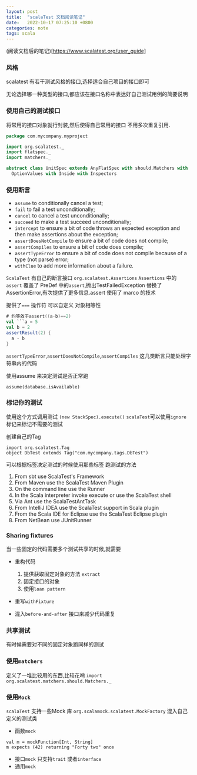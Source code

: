 ```yaml
---
layout: post
title:  "scalaTest 文档阅读笔记"
date:   2022-10-17 07:25:10 +0800
categories: note
tags: scala
---
```


(阅读文档后的笔记)[https://www.scalatest.org/user_guide]
### 风格
scalatest 有若干测试风格的接口,选择适合自己项目的接口即可

无论选择哪一种类型的接口,都应该在接口名称中表达好自己测试用例的简要说明

### 使用自己的测试接口
将常用的接口对象就行封装,然后使得自己常用的接口 不用多次重复引用.
```scala
package com.mycompany.myproject

import org.scalatest._
import flatspec._
import matchers._

abstract class UnitSpec extends AnyFlatSpec with should.Matchers with
  OptionValues with Inside with Inspectors
```
### 使用断言


- `assume` to conditionally cancel a test;
- `fail` to fail a test unconditionally;
- `cancel` to cancel a test unconditionally;
- `succeed` to make a test succeed unconditionally;
- `intercept` to ensure a bit of code throws an expected exception and then make assertions about the exception;
- `assertDoesNotCompile` to ensure a bit of code does not compile;
- `assertCompiles` to ensure a bit of code does compile;
- `assertTypeError` to ensure a bit of code does not compile because of a type (not parse) error;
- `withClue` to add more information about a failure.

`ScalaTest` 有自己的断言接口 `org.scalatest.Assertions`
`Assertions` 中的`assert` 覆盖了 PreDef 中的`assert`,抛出TestFailedException 替换了AssertionError,有次提供了更多信息.assert 使用了 marco 的技术

提供了`===` 操作符 可以自定义 对象相等性

```scala
# 约等效于assert((a-b)==2)
val ```a = 5
val b = 2
assertResult(2) {
  a - b
}
```
`assertTypeError`,`assertDoesNotCompile`,`assertCompiles` 这几类断言只能处理字符串内的代码

使用assume 来决定测试是否正常跑

`assume(database.isAvailable)`

### 标记你的测试
使用这个方式调用测试
`(new StackSpec).execute()`
`scalaTest`可以使用`ignore` 标记来标记不需要的测试

创建自己的Tag 
```
import org.scalatest.Tag
object DbTest extends Tag("com.mycompany.tags.DbTest")
```

可以根据标签决定测试的时候使用那些标签
跑测试的方法

1. From sbt	use ScalaTest's Framework
2. From Maven use the ScalaTest Maven Plugin
3. On the command line	use the Runner
4. In the Scala interpreter	invoke execute or use the ScalaTest shell
5. Via Ant	use the ScalaTestAntTask
6. From IntelliJ IDEA use the ScalaTest support in Scala plugin
7. From the Scala IDE for Eclipse	use the ScalaTest Eclipse plugin
8. From NetBean use JUnitRunner

### Sharing fixtures
当一些固定的代码需要多个测试共享的时候,就需要
- 重构代码
  1. 提供获取固定对象的方法 `extract`
  2. 固定接口的对象
  3. 使用`loan pattern`
- 重写`withFixture` 
   
- 混入`before-and-after` 接口来减少代码重复

### 共享测试
有时候需要对不同的固定对象跑同样的测试

### 使用`matchers`
定义了一堆比较用的东西,比较花哨
`import org.scalatest.matchers.should.Matchers._`

### 使用`Mock`
`scalaTest` 支持一些Mock 库
`org.scalamock.scalatest.MockFactory` 混入自己定义的测试类
- 函数`mock`
```
val m = mockFunction[Int, String]
m expects (42) returning "Forty two" once
```
- 接口`mock`
  只支持`trait` 或者`interface`
- 通用`mock`
